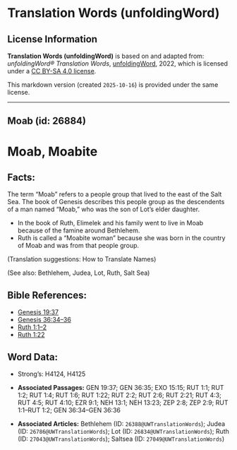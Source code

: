 # Translation Words (unfoldingWord)

## License Information

**Translation Words (unfoldingWord)** is based on and adapted from: _unfoldingWord® Translation Words_, [unfoldingWord](https://unfoldingword.org/utw), 2022, which is licensed under a [CC BY-SA 4.0 license](https://creativecommons.org/licenses/by-sa/4.0/legalcode.en).

This markdown version (created `2025-10-16`) is provided under the same license.



--------------------------------

## Moab (id: 26884)

Moab, Moabite
=============

Facts:
------

The term “Moab” refers to a people group that lived to the east of the Salt Sea. The book of Genesis describes this people group as the descendents of a man named “Moab,” who was the son of Lot’s elder daughter.

* In the book of Ruth, Elimelek and his family went to live in Moab because of the famine around Bethlehem.
* Ruth is called a “Moabite woman” because she was born in the country of Moab and was from that people group.

(Translation suggestions: How to Translate Names)

(See also: Bethlehem, Judea, Lot, Ruth, Salt Sea)

Bible References:
-----------------

* [Genesis 19:37](https://ref.ly/Gen19:37)
* [Genesis 36:34–36](https://ref.ly/Gen36:34-Gen36:36)
* [Ruth 1:1–2](https://ref.ly/Ruth1:1-Ruth1:2)
* [Ruth 1:22](https://ref.ly/Ruth1:22)

Word Data:
----------

* Strong’s: H4124, H4125

* **Associated Passages:** GEN 19:37; GEN 36:35; EXO 15:15; RUT 1:1; RUT 1:2; RUT 1:4; RUT 1:6; RUT 1:22; RUT 2:2; RUT 2:6; RUT 2:21; RUT 4:3; RUT 4:5; RUT 4:10; EZR 9:1; NEH 13:1; NEH 13:23; ZEP 2:8; ZEP 2:9; RUT 1:1–RUT 1:2; GEN 36:34–GEN 36:36
* **Associated Articles:** Bethlehem (ID: `26388@UWTranslationWords`); Judea (ID: `26786@UWTranslationWords`); Lot (ID: `26834@UWTranslationWords`); Ruth (ID: `27043@UWTranslationWords`); Saltsea (ID: `27049@UWTranslationWords`)

